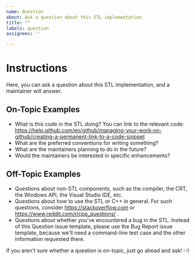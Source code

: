 ```yaml
---
name: Question
about: Ask a question about this STL implementation
title: ""
labels: question
assignees: ''

---
```


Instructions
============
Here, you can ask a question about this STL implementation,
and a maintainer will answer.

On-Topic Examples
-----------------
* What is this code in the STL doing? You can link to the relevant code:
https://help.github.com/en/github/managing-your-work-on-github/creating-a-permanent-link-to-a-code-snippet
* What are the preferred conventions for writing something?
* What are the maintainers planning to do in the future?
* Would the maintainers be interested in specific enhancements?

Off-Topic Examples
------------------
* Questions about non-STL components, such as the compiler, the CRT,
the Windows API, the Visual Studio IDE, etc.
* Questions about how to use the STL or C++ in general. For such questions,
consider https://stackoverflow.com or https://www.reddit.com/r/cpp_questions/ .
* Questions about whether you've encountered a bug in the STL. Instead of this
Question issue template, please use the Bug Report issue template, because
we'll need a command-line test case and the other information requested there.

If you aren't sure whether a question is on-topic, just go ahead and ask! :-)
